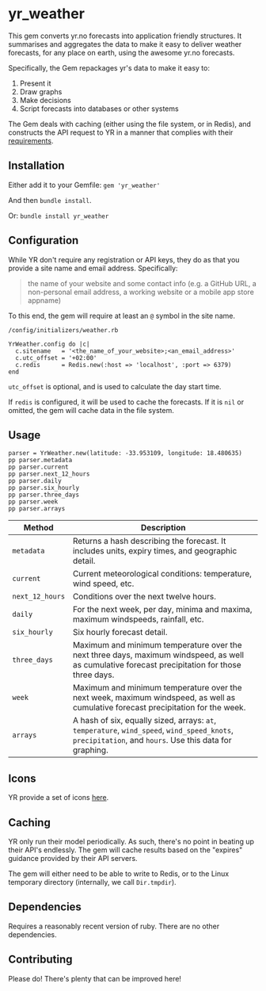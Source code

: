 
# yr_weather

This gem converts yr.no forecasts into application friendly structures. It summarises and aggregates the data to make it easy to deliver weather forecasts, for any place on earth, using the awesome yr.no forecasts.

Specifically, the Gem repackages yr's data to make it easy to:
1. Present it
2. Draw graphs
3. Make decisions 
4. Script forecasts into databases or other systems

The Gem deals with caching (either using the file system, or in Redis), and constructs the API request to YR in a manner that complies with their [requirements](https://developer.yr.no/doc/locationforecast/HowTO/).

## Installation
Either add it to your Gemfile:
`gem 'yr_weather'`

And then `bundle install`.

Or: `bundle install yr_weather`

## Configuration
While YR don't require any registration or API keys, they do as that you provide a site name and email address. Specifically:
> the name of your website and some contact info (e.g. a GitHub URL, a non-personal email address, a working website or a mobile app store appname)

To this end, the gem will require at least an `@` symbol in the site name.

`/config/initializers/weather.rb`
```
YrWeather.config do |c|
  c.sitename   = '<the_name_of_your_website>;<an_email_address>'
  c.utc_offset = '+02:00'
  c.redis      = Redis.new(:host => 'localhost', :port => 6379)
end
```
`utc_offset` is optional, and is used to calculate the day start time.

If `redis` is configured, it will be used to cache the forecasts. If it is `nil` or omitted, the gem will cache data in the file system.
## Usage
```
parser = YrWeather.new(latitude: -33.953109, longitude: 18.480635)
pp parser.metadata
pp parser.current
pp parser.next_12_hours
pp parser.daily
pp parser.six_hourly
pp parser.three_days
pp parser.week
pp parser.arrays
```

Method|Description
--|--|
`metadata`|Returns a hash describing the forecast. It includes units, expiry times, and geographic detail.
`current`|Current meteorological conditions: temperature, wind speed, etc.
`next_12_hours`|Conditions over the next twelve hours.
`daily`|For the next week, per day, minima and maxima, maximum windspeeds, rainfall, etc.
`six_hourly`|Six hourly forecast detail.
`three_days`|Maximum and minimum temperature over the next three days, maximum windspeed, as well as cumulative forecast precipitation for those three days.
`week`|Maximum and minimum temperature over the next week, maximum windspeed, as well as cumulative forecast precipitation for the week.
`arrays`|A hash of six, equally sized, arrays: `at`, `temperature`, `wind_speed`, `wind_speed_knots`, `precipitation`, and `hours`. Use this data for graphing.


## Icons
YR provide a set of icons [here](https://api.met.no/weatherapi/weathericon/2.0/documentation).
## Caching
YR only run their model periodically. As such, there's no point in beating up their API's endlessly. The gem will cache results based on the "expires" guidance provided by their API servers.

The gem will either need to be able to write to Redis, or to the Linux temporary directory (internally, we call `Dir.tmpdir`).

## Dependencies
Requires a reasonably recent version of ruby. There are no other dependencies.

## Contributing
Please do! There's plenty that can be improved here!